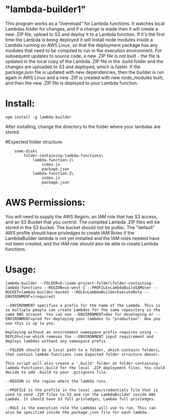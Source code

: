 # "lambda-builder1"

This program works as a "livereload" for Lambda functions. It watches local Lambdas folder for changes, and if a change is made
then it will create a new .ZIP file, upload to S3 and deploy it to a Lambda function. If it's the first time the Lambda is being
deployed it will install node modules inside a Lambda running on AWS Linux, so that the deployment package has any modules that need
to be compiled to run in the execution environment. For subsequent updates to source code, a new .ZIP file is not built - the file
is updated in the local copy of the Lambda .ZIP file in the .build folder and the changes are uploaded to S3 and deployed, which is faster. If the package.json file is updated with new dependencies, then the builder is run again in AWS Linux and a new .ZIP is created with new node_modules built, and then the new .ZIP file is deployed to your Lambda function.

# Install:

	npm install -g lambda-builder

After installing, change the directory to the folder where your lambdas are stored.

#Expected folder structure:

		some-disk\
			folder-containing-lambda-functions\
				lambda-function-1\
					index.js
					package.json
				lambda-function-2\
					index.js
					package.json

# AWS Permissions:

You will need to supply the AWS Region, an IAM role that has S3 access, and an S3 Bucket that you control. The compiled Lambda .ZIP files will be stored in the S3 bucket. The bucket should not be pulbic.
The "default" AWS profile should have privledges to create IAM Roles if the LambdaBuilder lambda is not yet installed and the IAM roles needed have not been created, and the IAM role should also be able to create Lambda functions.

# Usage:

	lambda-builder --FOLDER=D:\some-project-folder\folder-containing-lambda-functions --REGION=us-west-1 --PROFILE=LambdaBuildIAMUser --BUCKET=lambda-builder-bucket --ROLE=LambdaBuilderExecuteRole --ENVIRONMENT=(required)

	--ENVIRONMENT specifies a prefix for the name of the Lambda. This is so multiple people can create Lambdas for the same repository in the same AWS account. You can use --ENVIRONMENT=dev for developing or --ENVIRONMENT=prod for deploying your lambdas to "production". How you use this is up to you.

	Deploying without an environment namespace prefix requires using --DEPLOY=true which removes the --ENVIRONMENT input requirement and deploys lambdas without any namespace prefix.

	--FOLDER should be a local path to a folder, which contains folders, that contain lambda functions (see Expected folder structure above).

	This script will also create a '.build' folder at folder-containing-lambda-functions\.build for the local .ZIP deployment files. You could decide to add .build to your .gitignore file.

	--REGION is the region where the lambda runs.

	--PROFILE is the profile in the local .aws/credentials file that is used to send .ZIP files to S3 and run the LambdaBuilder inside AWS Lambda. It should have S3 full privledges, Lambda full privledges.

	--ROLE is the execution role the Lambdas will use to run. This can also be specified inside the package.json file for each lambda.
